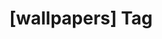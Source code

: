 ---
article_id: 0
description: List of articles under [wallpapers] tag.
image: http://huntingbears.com.ve/static/img/site/mstile-310x310.png
layout: tag
slug: wallpapers
title: '[wallpapers] Tag'
---